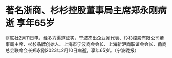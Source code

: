 # 著名浙商、杉杉控股董事局主席郑永刚病逝 享年65岁

财联社2月11日电，经多方渠道证实，宁波杰出企业家代表、杉杉控股有限公司董事局主席、杉杉品牌创始人、上海市宁波商会会长、上海新沪商联谊会会长、甬商总会联席会长郑永刚2023年2月10日病逝，享年65岁。（宁波晚报）

